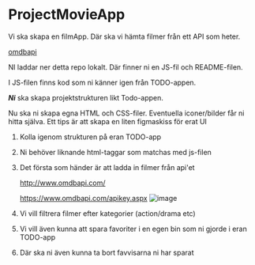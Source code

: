 # ProjectMovieApp

Vi ska skapa en filmApp.
Där ska vi hämta filmer från ett API som heter.

[omdbapi](https://www.omdbapi.com)

NI laddar ner detta repo lokalt.
Där finner ni en JS-fil och README-filen.

I JS-filen finns kod som ni känner igen från TODO-appen.

_**Ni**_ ska skapa projektstrukturen likt Todo-appen.

Nu ska ni skapa egna HTML och CSS-filer. 
Eventuella iconer/bilder får ni hitta själva.
Ett tips är att skapa en liten figmaskiss för erat UI

1. Kolla igenom strukturen på eran TODO-app
2. Ni behöver liknande html-taggar som matchas med js-filen
3. Det första som händer är att ladda in filmer från api'et
  
    http://www.omdbapi.com/
  
    https://www.omdbapi.com/apikey.aspx
    ![image](https://user-images.githubusercontent.com/47057279/208859933-ce6353b7-3f7a-4dc3-82d9-3deb6a91b168.png)

4. Vi vill filtrera filmer efter kategorier (action/drama etc) 
5. Vi vill även kunna att spara favoriter i en egen bin som ni gjorde i eran TODO-app
6. Där ska ni även kunna ta bort favvisarna ni har sparat


  
